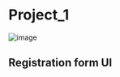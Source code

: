 # Project_1
![image](https://github.com/NMB2002/Project_1/assets/138249391/8df89626-80d3-4721-8fd5-35e90c9245af)
## Registration form UI

